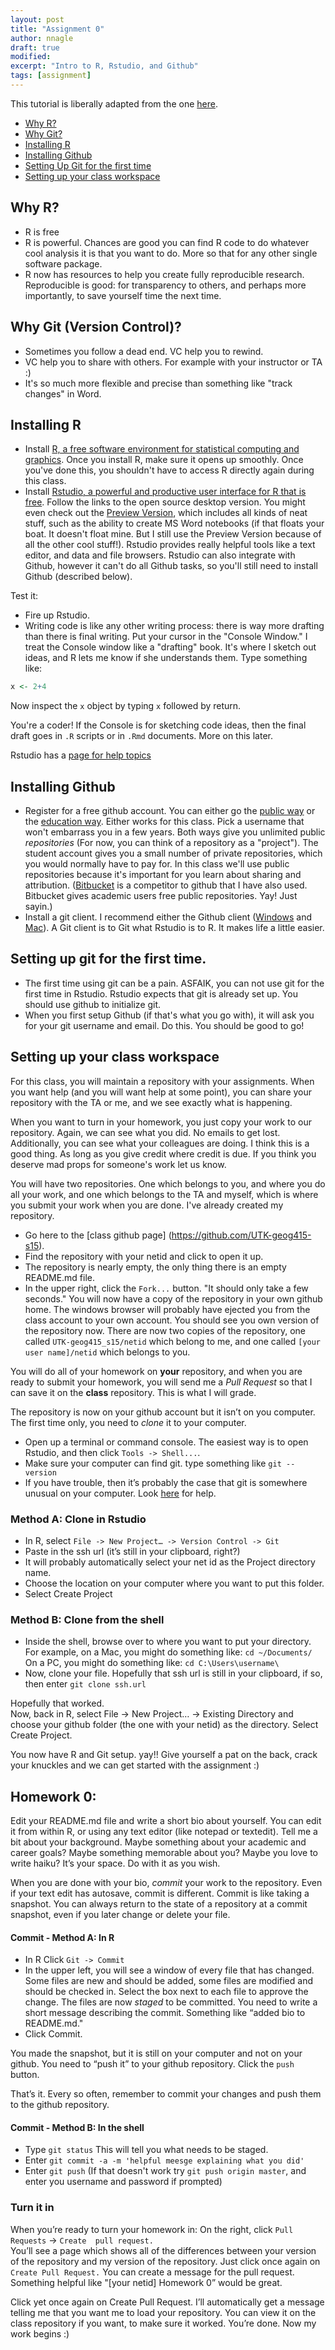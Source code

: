 ```yaml
---
layout: post
title: "Assignment 0"
author: nnagle
draft: true
modified:
excerpt: "Intro to R, Rstudio, and Github"
tags: [assignment]
---
```


This tutorial is liberally adapted from the one [here](http://stat545-ubc.github.io/block000_r-rstudio-install.html).

 - [Why R?](#why-r)
 - [Why Git?](#whi-git)
 - [Installing R](#installing-r)
 - [Installing Github](#installing-github)
 - [Setting Up Git for the first time](#setting-up-git)
 - [Setting up your class workspace](#setting-up-workspace)


## <a name='why-r'>Why R?</a>
 - R is free
 - R is powerful.  Chances are good you can find R code to do whatever cool analysis it is that you want to do.  More so that for any other single software  package.
 - R now has resources to help you create fully reproducible research.  Reproducible is good: for transparency to others, and perhaps more importantly, to save yourself time the next time.

## <a name='why-git'>Why Git (Version Control)?</a>
 - Sometimes you follow a dead end.  VC help you to rewind.
 - VC help you to share with others.  For example with your instructor or TA :)
 - It's so much more flexible and precise than something like "track changes" in Word.


## <a name='installing-r'>Installing R</a>

 - Install [R, a free software environment for statistical computing and graphics](http://www.r-project.org).  Once you install R, make sure it opens up smoothly.  Once you've done this, you shouldn't have to access R directly again during this class.
 - Install [Rstudio, a powerful and productive user interface for R that is free](http://www.rstudio.com). Follow the links to the open source desktop version.  You might even check out the [Preview Version](http://www.rstudio.com/products/rstudio/download/preview/), which includes all kinds of neat stuff, such as the ability to create MS Word notebooks (if that floats your boat.  It doesn't float mine.  But I still use the Preview Version because of all the other cool stuff!).  Rstudio provides really helpful tools like a text editor, and data and file browsers.  Rstudio can also integrate with Github, however it can't do all Github tasks, so you'll still need to install Github (described below).

Test it:

 - Fire up Rstudio.
 - Writing code is like any other writing process: there is way more drafting than there is final writing.  Put your cursor in the "Console Window."  I treat the Console window like a "drafting" book.  It's where I sketch out ideas, and R lets me know if she understands them.  Type something like:
 ```r
 x <- 2+4
 ```
Now inspect the `x` object by typing `x` followed by return.  

You're a coder! If the Console is for sketching code ideas, then the final draft goes in `.R` scripts or in `.Rmd` documents.  More on this later.

Rstudio has a [page for help topics](https://support.rstudio.com/hc/en-us/categories/200035113-Documentation)

## <a name='installing-github'>Installing Github</a>

- Register for a free github account.  You can either go the [public way](https://github.com) or the [education way](https://education.github.com).  Either works for this class.  Pick a username that won't embarrass you in a few years.  Both ways give you unlimited public *repositories* (For now, you can think of a repository as a "project").  The student account gives you a small number of private repositories, which you would normally have to pay for.  In this class we'll use public repositories because it's important for you learn about sharing and attribution.  ([Bitbucket](http://www.bitbucket.org) is a competitor to github that I have also used.  Bitbucket gives academic users free public repositories.  Yay!  Just sayin.)
- Install a git client.  I recommend either the Github client ([Windows](http://windows.github.com) and [Mac](http://mac.github.com)).    A Git client is to Git what Rstudio is to R.  It makes life a little easier.

## <a name='setting-up-git'>Setting up git for the first time.</a>
- The first time using git can be a pain.  ASFAIK, you can not use git for the first time in Rstudio.  Rstudio expects that git is already set up.  You should use github to initialize git.
- When you first setup Github (if that's what you go with), it will ask you for your git username and email. Do this.  You should be good to go!

## <a name='setting-up-workspace'>Setting up your class workspace</a>
For this class, you will maintain a repository with your assignments.  When you want help (and you will want help at some point), you can share your repository with the TA or me, and we see exactly what is happening.

When you want to turn in your homework, you just copy your work to our repository.  Again, we can see what you did.  No emails to get lost.  Additionally, you can see what your colleagues are doing.  I think this is a good thing.  As long as you give credit where credit is due.  If you think you deserve mad props for someone's work let us know.

You will have two repositories.  One which belongs to you, and where you do all your work, and one which belongs to the TA and myself, which is where you submit your work when you are done.  I've already created my repository.
- Go here to the [class github page] (https://github.com/UTK-geog415-s15).
- Find the repository with your netid and click to open it up.
- The repository is nearly empty, the only thing there is an empty README.md file.
- In the upper right, click the `Fork...` button.  "It should only take a few seconds."  You will now have a copy of the repository in your own github home.  The windows browser will probably have ejected you from the class account to your own account.  You should see you own version of the repository now.  There are now two copies of the repository, one called `UTK-geog415_s15/netid` which belong to me, and one called `[your user name]/netid` which belongs to you.

You will do all of your homework on **your** repository, and when you are ready to submit your homework, you will send me a *Pull Request* so that I can save it on the **class** repository.  This is what I will grade.

The repository is now on your github account but it isn’t on you computer.  The first time only, you need to *clone* it to your computer.

- Open up a terminal or command console.  The easiest way is to open Rstudio, and then click `Tools -> Shell...`.
- Make sure your computer can find git.  type something like `git --version`
- If you have trouble, then it’s probably the case that git is somewhere unusual on your computer.  Look [here](http://www.molecularecologist.com/2013/11/using-github-with-r-and-rstudio/) for help.

### Method A: Clone in Rstudio
- In R, select `File -> New Project… -> Version Control -> Git`
- Paste in the ssh url (it’s still in your clipboard, right?)
- It will probably automatically select your net id as the Project directory name.
- Choose the location on your computer where you want to put this folder.
- Select Create Project

### Method B: Clone from the shell
- Inside the shell, browse over to where you want to put your directory.
For example, on a Mac, you might do something like: `cd ~/Documents/`
On a PC, you might do something like: `cd C:\Users\username\`
- Now, clone your file. Hopefully that ssh url is still in your clipboard, if so, then enter
`git clone ssh.url`

Hopefully that worked.  
Now, back in R, select File -> New Project… -> Existing Directory
and choose your github folder (the one with your netid) as the directory.
Select Create Project.


You now have R and Git setup.  yay!!  Give yourself a pat on the back, crack your knuckles and we can get started with the assignment :)


 ## Homework 0:
 
 Edit your README.md file and write a short bio about yourself.  You can edit it from within R, or using any text editor (like notepad or textedit).  Tell me a bit about your background.  Maybe something about your academic and career goals?  Maybe something memorable about you?  Maybe you love to write haiku?  It’s your space.  Do with it as you wish.

 When you are done with your bio, *commit* your work to the repository.  Even if your text edit has autosave, commit is different.  Commit is like taking a snapshot.  You can always return to the state of a repository at a commit snapshot, even if you later change or delete your file.


#### Commit - Method A: In R

 - In R Click `Git -> Commit`
 - In the upper left, you will see a window of every file that has changed.  Some files are new and should be added, some files are modified and should be checked in.  Select the box next to each file to approve the change.  The files are now
 *staged* to be committed.  You need to write a short message describing the commit.  Something like “added bio to README.md."
 - Click Commit.

 You made the snapshot, but it is still on your computer and not on your github.  You need to “push it” to your github repository.  Click the `push ` button.

 That’s it.  Every so often, remember to commit your changes and push them to the github repository.

#### Commit - Method B: In the shell

 - Type `git status`
 This will tell you what needs to be staged.
 - Enter `git commit -a -m 'helpful meesge explaining what you did'`
 - Enter `git push`  (If that doesn't work try `git push origin master`, and enter you username and password if prompted)


 ### Turn it in
 
 When you’re ready to turn your homework in:
 On the right, click `Pull Requests` -> `Create  pull request.`  
 You’ll see a page which shows all of the differences between your version of the repository and my version of the repository.  Just click once again on `Create Pull Request.`  You can create a message for the pull request.  Something helpful like "[your netid] Homework 0” would be great.

 Click yet once again on Create Pull Request.
 I’ll automatically get a message telling me that you want me to load your repository.  You can view it on the class repository if you want, to make sure it worked.  You’re done.  Now my work begins :)



